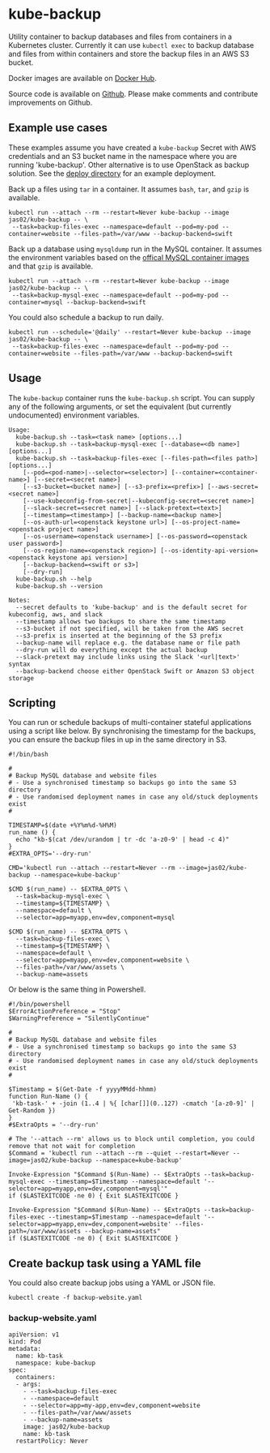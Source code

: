 # kube-backup

Utility container to backup databases and files from containers in a Kubernetes cluster. Currently
it can use `kubectl exec` to backup database and files from within containers and store the 
backup files in an AWS S3 bucket.

Docker images are available on [Docker Hub](https://hub.docker.com/repository/docker/jas02/kube-backup).

Source code is available on [Github](https://github.com/jas02/kube-backup). Please
make comments and contribute improvements on Github.

## Example use cases

These examples assume you have created a `kube-backup` Secret with AWS credentials and an
S3 bucket name in the namespace where you are running 'kube-backup'. Other alternative is to use OpenStack as backup solution. See the 
[deploy directory](https://github.com/jas02/kube-backup/tree/master/deploy)
for an example deployment.

Back up a files using `tar` in a container. It assumes `bash`, `tar`, and `gzip` is available.

```
kubectl run --attach --rm --restart=Never kube-backup --image jas02/kube-backup -- \
 --task=backup-files-exec --namespace=default --pod=my-pod --container=website --files-path=/var/www --backup-backend=swift
```

Back up a database using `mysqldump` run in the MySQL container. It assumes the environment variables
based on the [offical MySQL container images](https://hub.docker.com/_/mysql/) and that `gzip` is available.

```
kubectl run --attach --rm --restart=Never kube-backup --image jas02/kube-backup -- \
 --task=backup-mysql-exec --namespace=default --pod=my-pod --container=mysql --backup-backend=swift
```

You could also schedule a backup to run daily.

```
kubectl run --schedule='@daily' --restart=Never kube-backup --image jas02/kube-backup -- \
 --task=backup-files-exec --namespace=default --pod=my-pod --container=website --files-path=/var/www --backup-backend=swift
```

## Usage

The `kube-backup` container runs the `kube-backup.sh` script. You can supply any
of the following arguments, or set the equivalent (but currently undocumented)
environment variables.
```
Usage:
  kube-backup.sh --task=<task name> [options...]
  kube-backup.sh --task=backup-mysql-exec [--database=<db name>] [options...]
  kube-backup.sh --task=backup-files-exec [--files-path=<files path>] [options...]
    [--pod=<pod-name>|--selector=<selector>] [--container=<container-name>] [--secret=<secret name>]
    [--s3-bucket=<bucket name>] [--s3-prefix=<prefix>] [--aws-secret=<secret name>]
    [--use-kubeconfig-from-secret|--kubeconfig-secret=<secret name>]
    [--slack-secret=<secret name>] [--slack-pretext=<text>]
    [--timestamp=<timestamp>] [--backup-name=<backup name>]
    [--os-auth-url=<openstack keystone url>] [--os-project-name=<openstack project name>]
    [--os-username=<openstack username>] [--os-password=<openstack user password>]
    [--os-region-name=<openstack region>] [--os-identity-api-version=<openstack keystone api version>]
    [--backup-backend=<swift or s3>]
    [--dry-run]
  kube-backup.sh --help
  kube-backup.sh --version

Notes:
  --secret defaults to 'kube-backup' and is the default secret for kubeconfig, aws, and slack
  --timestamp allows two backups to share the same timestamp
  --s3-bucket if not specified, will be taken from the AWS secret
  --s3-prefix is inserted at the beginning of the S3 prefix
  --backup-name will replace e.g. the database name or file path
  --dry-run will do everything except the actual backup
  --slack-pretext may include links using the Slack '<url|text>' syntax
  --backup-backend choose either OpenStack Swift or Amazon S3 object storage
```

## Scripting

You can run or schedule backups of multi-container stateful applications using
a script like below. By synchronising the timestamp for the backups, you can 
ensure the backup files in up in the same directory in S3.

```
#!/bin/bash

#
# Backup MySQL database and website files
# - Use a synchronised timestamp so backups go into the same S3 directory
# - Use randomised deployment names in case any old/stuck deployments exist
#

TIMESTAMP=$(date +%Y%m%d-%H%M)
run_name () { 
  echo "kb-$(cat /dev/urandom | tr -dc 'a-z0-9' | head -c 4)" 
}
#EXTRA_OPTS='--dry-run'

CMD='kubectl run --attach --restart=Never --rm --image=jas02/kube-backup --namespace=kube-backup'

$CMD $(run_name) -- $EXTRA_OPTS \
  --task=backup-mysql-exec \
  --timestamp=${TIMESTAMP} \
  --namespace=default \
  --selector=app=myapp,env=dev,component=mysql 

$CMD $(run_name) -- $EXTRA_OPTS \
  --task=backup-files-exec \
  --timestamp=${TIMESTAMP} \
  --namespace=default \
  --selector=app=myapp,env=dev,component=website \
  --files-path=/var/www/assets \
  --backup-name=assets
```

Or below is the same thing in Powershell.

```
#!/bin/powershell
$ErrorActionPreference = "Stop"
$WarningPreference = "SilentlyContinue"

#
# Backup MySQL database and website files
# - Use a synchronised timestamp so backups go into the same S3 directory
# - Use randomised deployment names in case any old/stuck deployments exist
#

$Timestamp = $(Get-Date -f yyyyMMdd-hhmm)
function Run-Name () { 
 'kb-task-' + -join (1..4 | %{ [char[]](0..127) -cmatch '[a-z0-9]' | Get-Random })
}
#$ExtraOpts = '--dry-run'

# The '--attach --rm' allows us to block until completion, you could remove that not wait for completion
$Command = 'kubectl run --attach --rm --quiet --restart=Never --image=jas02/kube-backup --namespace=kube-backup'

Invoke-Expression "$Command $(Run-Name) -- $ExtraOpts --task=backup-mysql-exec --timestamp=$Timestamp --namespace=default '--selector=app=myapp,env=dev,component=mysql'"
if ($LASTEXITCODE -ne 0) { Exit $LASTEXITCODE }

Invoke-Expression "$Command $(Run-Name) -- $ExtraOpts --task=backup-files-exec --timestamp=$Timestamp --namespace=default '--selector=app=myapp,env=dev,component=website' --files-path=/var/www/assets --backup-name=assets"
if ($LASTEXITCODE -ne 0) { Exit $LASTEXITCODE }
```

## Create backup task using a YAML file

You could also create backup jobs using a YAML or JSON file.

```
kubectl create -f backup-website.yaml
```

### backup-website.yaml
```
apiVersion: v1
kind: Pod
metadata:
  name: kb-task
  namespace: kube-backup
spec:
  containers:
  - args:
    - --task=backup-files-exec
    - --namespace=default
    - --selector=app=my-app,env=dev,component=website
    - --files-path=/var/www/assets
    - --backup-name=assets
    image: jas02/kube-backup
    name: kb-task
  restartPolicy: Never
```
